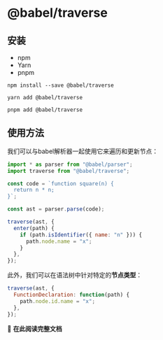 # @babel/traverse

## 安装

* npm
* Yarn
* pnpm

```
npm install --save @babel/traverse
```

```
yarn add @babel/traverse
```

```
pnpm add @babel/traverse
```

## 使用方法

我们可以与babel解析器一起使用它来遍历和更新节点：

```javascript
import * as parser from "@babel/parser";
import traverse from "@babel/traverse";

const code = `function square(n) {
  return n * n;
}`;

const ast = parser.parse(code);

traverse(ast, {
  enter(path) {
    if (path.isIdentifier({ name: "n" })) {
      path.node.name = "x";
    }
  },
});
```

此外，我们可以在语法树中针对特定的**节点类型**：

```javascript
traverse(ast, {
  FunctionDeclaration: function(path) {
    path.node.id.name = "x";
  },
});
```

📖 **在此阅读完整文档** 